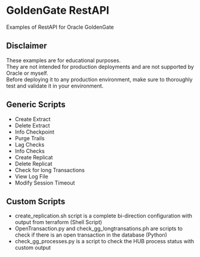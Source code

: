 # GoldenGate RestAPI
Examples of RestAPI for Oracle GoldenGate

## Disclaimer 
These examples are for educational purposes. \
They are not intended for production deployments and are not supported by Oracle or myself.  \
Before deploying it to any production environment, make sure to thoroughly test and validate it in your environment.

## Generic Scripts
* Create Extract
* Delete Extract
* Info Checkpoint
* Purge Trails
* Lag Checks
* Info Checks
* Create Replicat
* Delete Replicat
* Check for long Transactions
* View Log File
* Modify Session Timeout

## Custom Scripts
* create_replication.sh script is a complete bi-direction configuration with output from terraform (Shell Script)
* OpenTransaction.py and check_gg_longtransations.ph are scripts to check if there is an open transaction in the database (Python)
* check_gg_processes.py is a script to check the HUB process status with custom output



